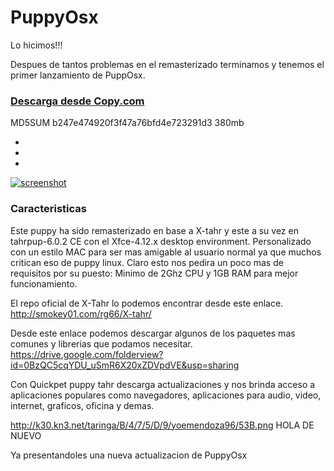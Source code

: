PuppyOsx
========

Lo hicimos!!!

Despues de tantos problemas en el remasterizado terminamos y tenemos el primer lanzamiento de PuppOsx.

### [Descarga desde Copy.com](https://copy.com/KNVdWcYWbG6zZaNu)

MD5SUM b247e474920f3f47a76bfd4e723291d3 380mb 


-

-

-

[![screenshot](http://s5.postimg.org/gsa3a8yjr/pupposx1.jpg)](http://s5.postimg.org/gsa3a8yjr/pupposx1.jpg)

### Caracteristicas 

Este puppy ha sido remasterizado en base a X-tahr y este a su vez en  tahrpup-6.0.2 CE con el  Xfce-4.12.x desktop environment. Personalizado con un estilo MAC  para ser mas amigable al usuario normal ya que muchos critican eso de puppy linux. 
Claro esto nos pedira un poco mas de requisitos por su puesto:
Minimo de 2Ghz CPU y 1GB RAM para mejor funcionamiento.

El repo oficial de X-Tahr lo podemos encontrar desde este enlace. http://smokey01.com/rg66/X-tahr/

Desde este enlace podemos descargar algunos de los paquetes mas comunes y librerias que podamos necesitar.
https://drive.google.com/folderview?id=0BzQC5cqYDU_uSmR6X20xZDVpdVE&usp=sharing

Con Quickpet puppy tahr descarga actualizaciones y nos brinda acceso a aplicaciones 
populares como navegadores, aplicaciones para audio, video, internet, graficos, oficina y demas.

http://k30.kn3.net/taringa/B/4/7/5/D/9/yoemendoza96/53B.png
HOLA DE NUEVO

Ya presentandoles una nueva actualizacion de PuppyOsx
